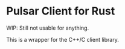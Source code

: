 # Pulsar Client for Rust

WIP: Still not usable for anything.

This is a wrapper for the C++/C client library.
